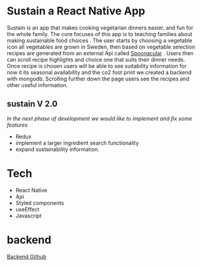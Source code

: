 # Sustain a React Native App

Sustain is an app that makes cooking vegetarian dinners easier, and fun for the whole family. The core focuses of this app is to teaching families about making sustainable food choices . The user starts by choosing a vegetable icon all vegetables are grown in Sweden, then based on vegetable selection recipes are generated from an external Api called [Spoonacular](https://spoonacular.com/food-api "Spoonacular") . Users then can scroll recipe highlights and choice one that suits their dinner needs. Once recipe is chosen users will be able to see suitability information for now it its seasonal availability and the co2 foot print we created a backend with mongodb. Scrolling further down the page users see the recipes and other useful information. 

## sustain V 2.0
*In the next phase of development we would like to implement and fix some features*
* Redux
* implement a larger ingredient search functionality 
* expand sustainability information.


# Tech
* React Native
* Api 
* Styled components 
* useEffect
* Javascript

# backend

[Backend Github](https://github.com/anna-ip/Final-project-Front-end "Backend Github")
